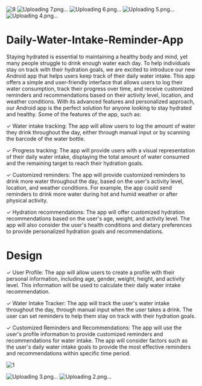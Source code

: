 ![8](https://github.com/mms-aazeem/Daily-Water-Intake-Reminder-App/assets/90883571/dee88af7-35e5-4c4d-bd94-682e012a045c)
![Uploading 7.png…]()
![Uploading 6.png…]()
![Uploading 5.png…]()
![Uploading 4.png…]()

# Daily-Water-Intake-Reminder-App

Staying hydrated is essential to maintaining a healthy body and mind, yet many people struggle to drink enough water each day. To help individuals stay on track with their hydration goals, we are excited to introduce our new Android app that helps users keep track of their daily water intake. This app offers a simple and user-friendly interface that allows users to log their water consumption, track their progress over time, and receive customized reminders and recommendations based on their activity level, location, and weather conditions. With its advanced features and personalized approach, our Android app is the perfect solution for anyone looking to stay hydrated and healthy.
Some of the features of the app, such as:

✓ Water intake tracking: The app will allow users to log the amount of water they drink throughout the day, either through manual input or by scanning the barcode of the water bottle.

✓ Progress tracking: The app will provide users with a visual representation of their daily water intake, displaying the total amount of water consumed and the remaining target to reach their hydration goals.

✓ Customized reminders: The app will provide customized reminders to drink more water throughout the day, based on the user's activity level, location, and weather conditions. For example, the app could send reminders to drink more water during hot and humid weather or after physical activity.

✓ Hydration recommendations: The app will offer customized hydration recommendations based on the user's age, weight, and activity level. The app will also consider the user's health conditions and dietary preferences to provide personalized hydration goals and recommendations.

# Design

✓ User Profile: The app will allow users to create a profile with their personal information, including age, gender, weight, height, and activity level. This information will be used to calculate their daily water intake recommendation.

✓ Water Intake Tracker: The app will track the user's water intake throughout the day, through manual input when the user takes a drink. The user can set reminders to help them stay on track with their hydration goals.

✓ Customized Reminders and Recommendations: The app will use the user's profile information to provide customized reminders and recommendations for water intake. The app will consider factors such as the user's daily water intake goals to provide the most effective reminders and recommendations within specific time period.

![1](https://github.com/mms-aazeem/Daily-Water-Intake-Reminder-App/assets/90883571/2acff7ee-c547-4c01-831f-f6fd67fdb621)

![Uploading 3.png…]()
![Uploading 2.png…]()
